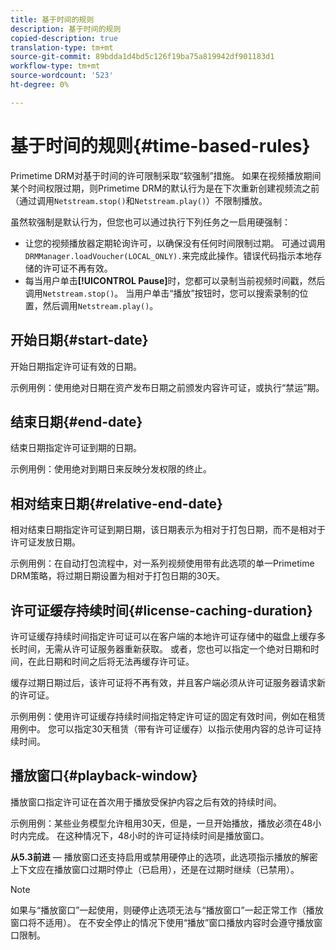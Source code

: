 ```yaml
---
title: 基于时间的规则
description: 基于时间的规则
copied-description: true
translation-type: tm+mt
source-git-commit: 89bdda1d4bd5c126f19ba75a819942df901183d1
workflow-type: tm+mt
source-wordcount: '523'
ht-degree: 0%

---
```



# 基于时间的规则{#time-based-rules}

Primetime DRM对基于时间的许可限制采取“软强制”措施。 如果在视频播放期间某个时间权限过期，则Primetime DRM的默认行为是在下次重新创建视频流之前（通过调用`Netstream.stop()`和`Netstream.play()`）不限制播放。

虽然软强制是默认行为，但您也可以通过执行下列任务之一启用硬强制：

* 让您的视频播放器定期轮询许可，以确保没有任何时间限制过期。 可通过调用`DRMManager.loadVoucher(LOCAL_ONLY).`来完成此操作。错误代码指示本地存储的许可证不再有效。
* 每当用户单击&#x200B;**[!UICONTROL Pause]**&#x200B;时，您都可以录制当前视频时间戳，然后调用`Netstream.stop()`。 当用户单击“播放”按钮时，您可以搜索录制的位置，然后调用`Netstream.play()`。

## 开始日期{#start-date}

开始日期指定许可证有效的日期。

示例用例：使用绝对日期在资产发布日期之前颁发内容许可证，或执行“禁运”期。

## 结束日期{#end-date}

结束日期指定许可证到期的日期。

示例用例：使用绝对到期日来反映分发权限的终止。

## 相对结束日期{#relative-end-date}

相对结束日期指定许可证到期日期，该日期表示为相对于打包日期，而不是相对于许可证发放日期。

示例用例：在自动打包流程中，对一系列视频使用带有此选项的单一Primetime DRM策略，将过期日期设置为相对于打包日期的30天。

## 许可证缓存持续时间{#license-caching-duration}

许可证缓存持续时间指定许可证可以在客户端的本地许可证存储中的磁盘上缓存多长时间，无需从许可证服务器重新获取。 或者，您也可以指定一个绝对日期和时间，在此日期和时间之后将无法再缓存许可证。

缓存过期日期过后，该许可证将不再有效，并且客户端必须从许可证服务器请求新的许可证。

示例用例：使用许可证缓存持续时间指定特定许可证的固定有效时间，例如在租赁用例中。 您可以指定30天租赁（带有许可证缓存）以指示使用内容的总许可证持续时间。

## 播放窗口{#playback-window}

播放窗口指定许可证在首次用于播放受保护内容之后有效的持续时间。

示例用例：某些业务模型允许租用30天，但是，一旦开始播放，播放必须在48小时内完成。 在这种情况下，48小时的许可证持续时间是播放窗口。

**从5.3前进**  — 播放窗口还支持启用或禁用硬停止的选项，此选项指示播放的解密上下文应在播放窗口过期时停止（已启用），还是在过期时继续（已禁用）。

>[!NOTE]
>
>如果与“播放窗口”一起使用，则硬停止选项无法与“播放窗口”一起正常工作（播放窗口将不适用）。 在不安全停止的情况下使用“播放”窗口播放内容时会遵守播放窗口限制。